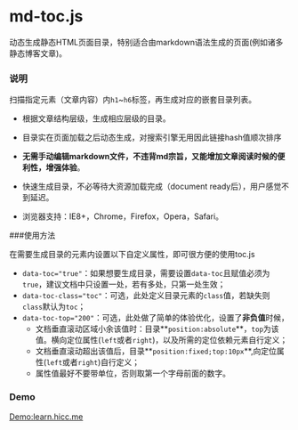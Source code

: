 md-toc.js
======

动态生成静态HTML页面目录，特别适合由markdown语法生成的页面(例如诸多静态博客文章)。

### 说明

扫描指定元素（文章内容）内`h1`~`h6`标签，再生成对应的嵌套目录列表。

-	根据文章结构层级，生成相应层级的目录。

-	目录实在页面加载之后动态生成，对搜索引擎无用因此链接hash值顺次排序

-	**无需手动编辑markdown文件，不违背md宗旨，又能增加文章阅读时候的便利性，增强体验**。

-	快速生成目录，不必等待大资源加载完成（document ready后），用户感觉不到延迟。
-	浏览器支持：IE8+，Chrome，Firefox，Opera，Safari。

###使用方法

在需要生成目录的元素内设置以下自定义属性，即可很方便的使用toc.js

-	`data-toc="true"`：如果想要生成目录，需要设置`data-toc`且赋值必须为`true`，建议文档中只设置一处，若有多处，只第一处生效；
-	`data-toc-class="toc"`：可选，此处定义目录元素的`class`值，若缺失则`class`默认为`toc`；
-	`data-toc-top="200"`：可选，此处做了简单的体验优化，设置了**非负值**时候，
	-	文档垂直滚动区域小余该值时：目录**`position:absolute`**，`top`为该值。横向定位属性(`left`或者`right`)，以及所需的定位依赖元素自行定义；
	-	文档垂直滚动超出该值后，目录**`position:fixed;top:10px`**,向定位属性(`left`或者`right`)自行定义；
	-	属性值最好不要带单位，否则取第一个字母前面的数字。


### Demo

[Demo:learn.hicc.me](http://learn.hicc.me/html-css/images-audio-video.html)


